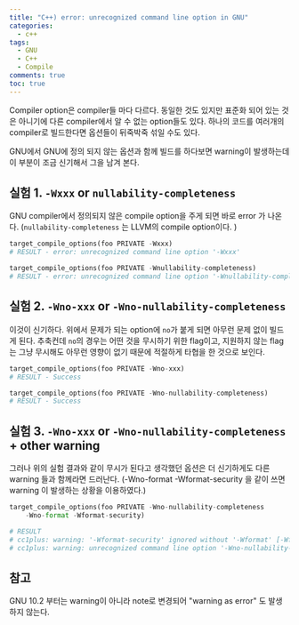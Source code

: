 ```yaml
---
title: "C++) error: unrecognized command line option in GNU"
categories:
  - c++ 
tags:
  - GNU 
  - C++
  - Compile
comments: true
toc: true
---
```


Compiler option은 compiler들 마다 다르다. 동일한 것도 있지만 표준화 되어 있는 것은 아니기에 다른 compiler에서 알 수 없는 option들도 있다. 하나의 코드를 여러개의 compiler로 빌드한다면 옵션들이 뒤죽박죽 섞일 수도 있다.  

GNU에서 GNU에 정의 되지 않는 옵션과 함께 빌드를 하다보면 warning이 발생하는데 이 부분이 조금 신기해서 그을 남겨 본다. 

## 실험 1. `-Wxxx`  or `nullability-completeness`

GNU compiler에서 정의되지 않은 compile option을 주게 되면 바로 error 가 나온다. (`nullability-completeness` 는 LLVM의 compile option이다. )

```python
target_compile_options(foo PRIVATE -Wxxx) 
# RESULT - error: unrecognized command line option '-Wxxx'

target_compile_options(foo PRIVATE -Wnullability-completeness) 
# RESULT - error: unrecognized command line option '-Wnullability-completeness'
```

## 실험 2. `-Wno-xxx` or `-Wno-nullability-completeness`

이것이 신기하다. 위에서 문제가 되는 option에 `no`가 붙게 되면 아무런 문제 없이 빌드게 된다. 추축컨데 `no`의 경우는 어떤 것을 무시하기 위한 flag이고, 지원하지 않는 flag는 그냥 무시해도 아무런 영향이 없기 때문에 적절하게 타협을 한 것으로 보인다. 

```python
target_compile_options(foo PRIVATE -Wno-xxx)
# RESULT - Success

target_compile_options(foo PRIVATE -Wno-nullability-completeness)
# RESULT - Success
```

## 실험 3. `-Wno-xxx` or `-Wno-nullability-completeness` + other warning 

그러나 위의 실험 결과와 같이 무시가 된다고 생각했던 옵션은 더 신기하게도 다른 warning 들과 함께라면 드러난다. 
(-Wno-format -Wformat-security 을 같이 쓰면 warning 이 발생하는 상황을 이용하였다.) 

```python
target_compile_options(foo PRIVATE -Wno-nullability-completeness
    -Wno-format -Wformat-security) 

# RESULT 
# cc1plus: warning: '-Wformat-security' ignored without '-Wformat' [-Wformat-security]
# cc1plus: warning: unrecognized command line option '-Wno-nullability-completeness'
```

## 참고
GNU 10.2 부터는 warning이 아니라 note로 변경되어 "warning as error" 도 발생 하지 않는다.